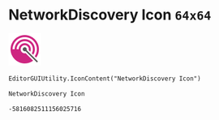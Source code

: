 # NetworkDiscovery Icon `64x64`
<img src="/img/NetworkDiscovery%20Icon.png" width=64 height=64>

``` CSharp
EditorGUIUtility.IconContent("NetworkDiscovery Icon")
```
```
NetworkDiscovery Icon
```
```
-5816082511156025716
```
